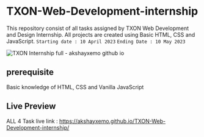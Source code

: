 # TXON-Web-Development-internship
This repository consist of all tasks assigned by TXON Web Development and Design Internship. All projects are created using Basic HTML, CSS and JavaScript.
``Starting date : 10 April 2023``
``Ending Date : 10 May 2023``

![TXON Internship full - akshayxemo github io](https://github.com/akshayxemo/TXON-Web-Development-internship/assets/83893825/7f722b8a-2cf5-4aac-84f6-b48e5b61d5cf)



## prerequisite
Basic knowledge of HTML, CSS and Vanilla JavaScript

## Live Preview
ALL 4 Task live
link : https://akshayxemo.github.io/TXON-Web-Development-internship/
